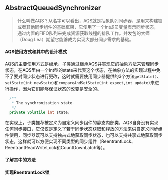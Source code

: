 ## AbstractQueuedSynchronizer
>什么叫做AQS？从名字可以看出，AQS就是抽象队列同步器，是用来构建锁或者其他同步组件的基础框架，它使用了一个int成员变量表示同步状态，通过内置的FIFO队列来完成资源获取线程的排队工作。并发包的大师（Doug Lea）期望它能够成为实现大部分同步需求的基础。
#### AQS使用方式和其中的设计模式
AQS的主要使用方式是继承，子类通过继承AQS并实现它的抽象方法来管理同步状态，在AQS里由一个int型的state来代表这个状态，在抽象方法的实现过程中免不了要对同步状态进行更改，这时就需要使用同步器提供的3个方法``getState()``、``setState(int newState)``和``compareAndSetState(int expect,int update)``来进行操作，因为它们能够保证状态的改变是安全的。
```java
  /**
   * The synchronization state.
   */
  private volatile int state;
```
在实现上，子类推荐被定义为自定义同步组件的静态内部类，AQS自身没有实现任何同步接口，它仅仅是定义了若干同步状态获取和释放的方法来供自定义同步组件使用，同步器既可以支持独占式地获取同步状态，也可以支持共享式地获取同步状态，这样就可以方便实现不同类型的同步组件（ReentrantLock、ReentrantReadWriteLock和CountDownLatch等）。
             
#### 了解其中的方法
#### 实现ReentrantLock锁
